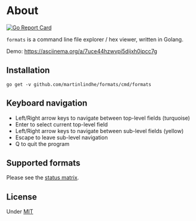 # About

[![Go Report Card](https://goreportcard.com/badge/github.com/martinlindhe/formats)](https://goreportcard.com/report/github.com/martinlindhe/formats)

`formats` is a command line file explorer / hex viewer, written in Golang.

Demo: https://asciinema.org/a/7uce44hzwvpi5dijxh0jpcc7g


## Installation

    go get -v github.com/martinlindhe/formats/cmd/formats


## Keyboard navigation
* Left/Right arrow keys to navigate between top-level fields (turquoise)
* Enter to select current top-level field
* Left/Right arrow keys to navigate between sub-level fields (yellow)
* Escape to leave sub-level navigation
* Q to quit the program


## Supported formats
Please see the [status matrix](STATUS.md).


## License

Under [MIT](LICENSE)
